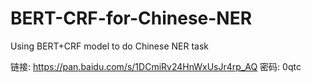 # BERT-CRF-for-Chinese-NER
Using BERT+CRF model to do Chinese NER task

链接: https://pan.baidu.com/s/1DCmiRv24HnWxUsJr4rp_AQ  密码: 0qtc
